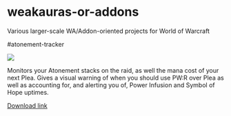 # weakauras-or-addons
Various larger-scale WA/Addon-oriented projects for World of Warcraft

#atonement-tracker

![](http://i.imgur.com/9k1RyvR.png)

Monitors your Atonement stacks on the raid, as well the mana cost of your next Plea. Gives a visual warning of when you should use PW:R over Plea as well as accounting for, and alerting you of, Power Infusion and Symbol of Hope uptimes.

[Download link](https://wago.io/Eyvqyfcv-)
